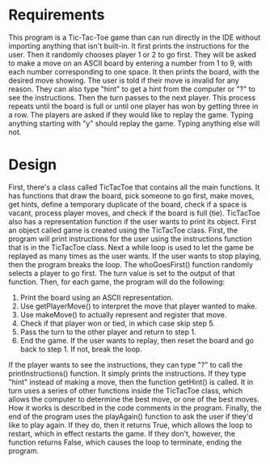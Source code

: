 # Requirements
This program is a Tic-Tac-Toe game than can run directly in the IDE without importing anything that isn't built-in. It first
prints the instructions for the user. Then it randomly chooses  player 1 or 2 to go first. They will be asked to make a move
on an ASCII board by entering a number from 1 to 9, with each number corresponding to one space. It then prints the board, 
with the desired move showing. The user is told if their move is invalid for any reason. They can also type "hint" to get a 
hint from the computer or "?" to see the instructions. Then the turn passes to the next player. This process repeats until the 
board is full or until one player has won by getting three in a row. The players are asked if they would like to replay the 
game. Typing anything starting with "y" should replay the game. Typing anything else will not.

# Design
First, there's a class called TicTacToe that contains all the main functions. It has functions that draw the board, pick
someone to go first, make moves, get hints, define a temporary duplicate of the board, check if a space is vacant, process 
player moves, and check if the board is full (tie). TicTacToe also has a representation function if the user wants to print 
its object. First an object called game is created using the TicTacToe class. First, the program will print instructions for 
the user using the instructions function that is in the TicTacToe class. Next a while loop is used to let the game be replayed 
as many times as the user wants. If the user wants to stop playing, then the program breaks the loop. The whoGoesFirst() 
function randomly selects a player to go first. The turn value is set to the output of that function. Then, for each 
game, the program will do the following:

1. Print the board using an ASCII representation.
2. Use getPlayerMove() to interpret the move that player wanted to make.
3. Use makeMove() to actually represent and register that move.
4. Check if that player won or tied, in which case skip step 5.
5. Pass the turn to the other player and return to step 1.
6. End the game. If the user wants to replay, then reset the board and go back to step 1. If not, break the loop.

If the player wants to see the instructions, they can type "?" to call the printInstructions() function. It simply prints the 
instructions. If they type "hint" instead of making a move, then the function getHint() is called. It in turn uses a series of
other functions inside the TicTacToe class, which allows the computer to determine the best move, or one of the best moves. 
How it works is described in the code comments in the program. Finally, the end of the program uses the playAgain() function 
to ask the user if they'd like to play again. If they do, then it returns True, which allows the loop to restart, which in 
effect restarts the game. If they don't, however, the function returns False, which causes the loop to terminate, ending the 
program.
